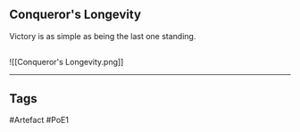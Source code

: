 ## Conqueror's Longevity
Victory is as simple as being the last one standing.
##
![[Conqueror's Longevity.png]]

---
## Tags
#Artefact
#PoE1